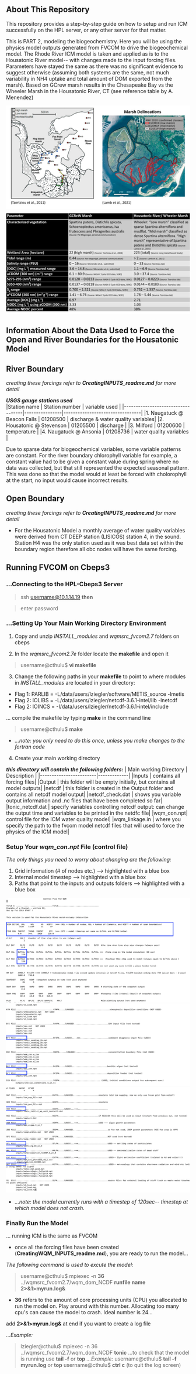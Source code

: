 ## About This Repository

This repository provides a step-by-step guide on how to setup and run ICM successfully on the HPL server, or any other server for that matter. 

This is PART 2, modeling the biogeochemistry. Here you will be using the physics model outputs generated from FVCOM to drive the biogeochemical model. The Rhode River ICM model is taken and applied as is to the Housatonic River model-- with changes made to the input forcing files. Parameters have stayed the same as there was no significant evidence to suggest otherwise (assuming both systems are the same, not much variability in NH4 uptake and total amount of DOM exported from the marsh). Based on GCrew marsh results in the Chesapeake Bay vs the Wheeler Marsh in the Housatonic River, CT (see reference table by A. Menendez)

![](./../github-figures/GCReW_Wheeler_Comparison.pptx-3.jpg)
![](./../github-figures/GCReW_Wheeler_Comparison.pptx.jpg)

## Information About the Data Used to Force the Open and River Boundaries for the Housatonic Model

## River Boundary 
*creating these forcings refer to **CreatingINPUTS_readme.md** for more detail*

***USGS gauge stations used***  
|Station name                       | Station number | variable used                   |
|-----------------------------------|----------------|---------------------------------|
|1. Naugatuck @ Beacon Falls        | 01208500       | discharge & water quality variables|
|2. Housatonic @ Stevenson          | 01205500       | discharge                       |
|3. Milford                         | 01200600       | temperature                     | 
|4. Naugatuck @ Ansonia             | 01208736       | water quality variables         |


Due to sparse data for biogeochemical variables, some variable patterns are constant. For the river boundary chlorophyll variable for example, a constant value had to be given a constant value during spring where no data was collected, but that still represented the expected seasonal pattern. This was done so that the model would at least be forced with cholorophyll at the start, no input would cause incorrect results. 

## Open Boundary
*creating these forcings refer to **CreatingINPUTS_readme.md** for more detail*

- For the Housatonic Model a monthly average of water quality variables were derived from CT DEEP station (LISICOS) station 4, in the sound. Station H4 was the only station used as it was best data set within the boundary region
 therefore all obc nodes will have the same forcing. 

## Running FVCOM on Cbeps3

### ...Connecting to the HPL-Cbeps3 Server 

> ssh username@10.1.14.19 **then**

> enter password

### ...Setting Up Your Main Working Directory Environment  

1. Copy and unzip *INSTALL_modules* and *wqmsrc_fvcom2.7* folders on cbeps

2. In the *wqmsrc_fvcom2.7e* folder locate the **makefile** and open it

> username@cthulu$ **vi makefile**

3. Change the following paths in your **makefile** to point to where modules in *INSTALL_modules* are located in your directory:

 - Flag 1: PARLIB = -L/data/users/lziegler/software/METIS_source -lmetis
 - Flag 2: IOLIBS =  -L/data/users/lziegler/netcdf-3.6.1-intel/lib  -lnetcdf
 - Flag 2: IOINCS =  -I/data/users/lziegler/netcdf-3.6.1-intel/include

... compile the makefile by typing **make** in the command line

> username@cthulu$ **make**

- *...note: you only need to do this once, unless you make changes to the fortran code*

4. Create your main working directory 

***this directory will contain the following folders:***
| Main working Directory | Description |
|------------------------|-------------|
|Inputs                  | contains all forcing files|
|Output                  | this folder will be empty initially, but contains all model outputs|
|netcdf                  | this folder is created in the Output folder and contains all netcdf model output|
|netcdf_check.dat        | shows you variable output information and .nc files that have been completed so far|
|tonic_netcdf.dat        | specify variables controlling netcdf output: can change the output time and variables to be printed in the netdfc file|
|wqm_con.npt| control file for the ICM water quality model|
|wqm_linkage.in | where you specify the path to the fvcom model netcdf files that will used to force the physics of the ICM model|

### Setup Your *wqm_con.npt* File (control file)

*The only things you need to worry about changing are the following:*
1. Grid information (# of nodes etc.) --> highlighted with a blue box
2. Internal model timestep --> highlighted with a blue box
3. Paths that point to the inputs and outputs folders --> highlighted with a blue box
 
![](./../github-figures/Screenshot%202023-04-04%20at%201.35.58%20PM.png)
![](./../github-figures/Screenshot%202023-04-04%20at%201.36.33%20PM.png)
![](./../github-figures/Screenshot%202023-04-04%20at%201.36.23%20PM.png)

- *...note: the model currently runs with a timestep of 120sec-- timestep at which model does not crash.*

### Finally Run the Model
... running ICM is the same as FVCOM
- once all the forcing files have been created (**CreatingWQM_INPUTS_readme.md**), you are ready to run the model...

*The following command is used to excute the model:*
> username@cthulu$ mpiexec -n **36** ../wqmsrc_fvcom2.7/wqm_dom_NCDF **runfile name** **2>&1>myrun.log&**

- **36** refers to the amount of core processing units (CPU) you allocated to run the model on. Play around with this number. Allocating too many cpu's can cause the model to crash. Ideal number is 24...

add **2>&1>myrun.log&** at end if you want to create a log file

*...Example:*
> lziegler@cthulu$ mpiexec -n 36 ../wqmsrc_fvcom2.7/wqm_dom_NCDF **tonic** 
...to check that the model is running use **tail -f** or **top**
*...Example:*
  > username@cthulu$ **tail -f myrun.log** or **top**
  > username@cthulu$ **ctrl c** (to quit the log screen) 



